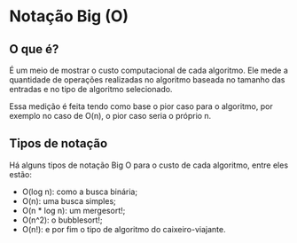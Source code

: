 # Notação Big (O)
## O que é?

É um meio de mostrar o custo computacional de cada algoritmo. Ele mede a quantidade de operações realizadas no algoritmo baseada no tamanho das entradas e no tipo de algoritmo selecionado.

Essa medição é feita tendo como base o pior caso para o algoritmo, por exemplo no caso de O(n), o pior caso seria o próprio n.

## Tipos de notação

Há alguns tipos de notação Big O para o custo de cada algoritmo, entre eles estão:

- O(log n): como a busca binária;
- O(n): uma busca simples;
- O(n * log n): um mergesort!;
- O(n^2): o bubblesort!;
- O(n!): e por fim o tipo de algoritmo do caixeiro-viajante.




